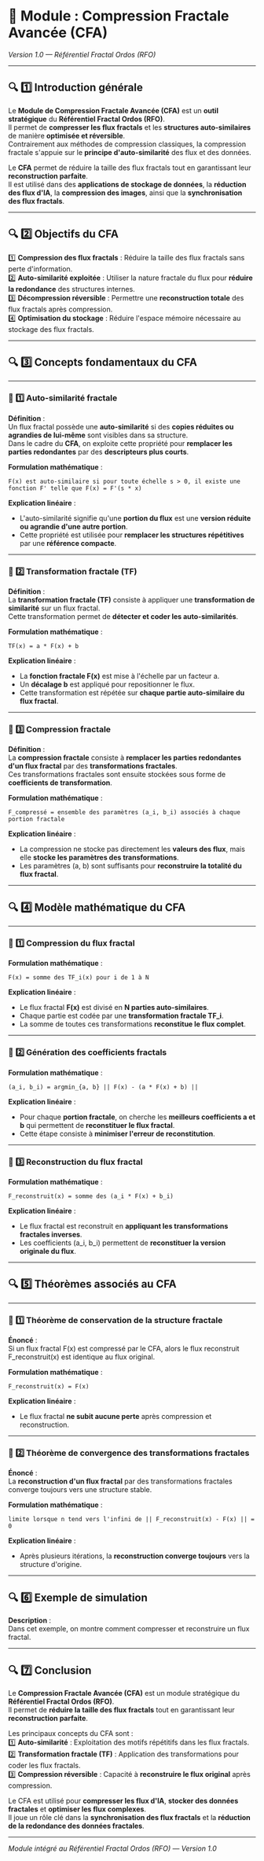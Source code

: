 # **📘 Module : Compression Fractale Avancée (CFA)**  
*Version 1.0 — Référentiel Fractal Ordos (RFO)*  

---

## **🔍 1️⃣ Introduction générale**

Le **Module de Compression Fractale Avancée (CFA)** est un **outil stratégique** du **Référentiel Fractal Ordos (RFO)**.  
Il permet de **compresser les flux fractals** et les **structures auto-similaires** de manière **optimisée et réversible**.  
Contrairement aux méthodes de compression classiques, la compression fractale s'appuie sur le **principe d'auto-similarité** des flux et des données.  

Le **CFA** permet de réduire la taille des flux fractals tout en garantissant leur **reconstruction parfaite**.  
Il est utilisé dans des **applications de stockage de données**, la **réduction des flux d'IA**, la **compression des images**, ainsi que la **synchronisation des flux fractals**.  

---

## **🔍 2️⃣ Objectifs du CFA**

1️⃣ **Compression des flux fractals** : Réduire la taille des flux fractals sans perte d'information.  
2️⃣ **Auto-similarité exploitée** : Utiliser la nature fractale du flux pour **réduire la redondance** des structures internes.  
3️⃣ **Décompression réversible** : Permettre une **reconstruction totale** des flux fractals après compression.  
4️⃣ **Optimisation du stockage** : Réduire l'espace mémoire nécessaire au stockage des flux fractals.  

---

## **🔍 3️⃣ Concepts fondamentaux du CFA**

---

### 🔹 **1️⃣ Auto-similarité fractale**  

**Définition** :  
Un flux fractal possède une **auto-similarité** si des **copies réduites ou agrandies de lui-même** sont visibles dans sa structure.  
Dans le cadre du **CFA**, on exploite cette propriété pour **remplacer les parties redondantes** par des **descripteurs plus courts**.  

**Formulation mathématique** :  
```
F(x) est auto-similaire si pour toute échelle s > 0, il existe une fonction F' telle que F(x) = F'(s * x)
```

**Explication linéaire** :  
- L'auto-similarité signifie qu'une **portion du flux** est une **version réduite ou agrandie d'une autre portion**.  
- Cette propriété est utilisée pour **remplacer les structures répétitives** par une **référence compacte**.  

---

### 🔹 **2️⃣ Transformation fractale (TF)**  

**Définition** :  
La **transformation fractale (TF)** consiste à appliquer une **transformation de similarité** sur un flux fractal.  
Cette transformation permet de **détecter et coder les auto-similarités**.  

**Formulation mathématique** :  
```
TF(x) = a * F(x) + b
```
**Explication linéaire** :  
- La **fonction fractale F(x)** est mise à l'échelle par un facteur a.  
- Un **décalage b** est appliqué pour repositionner le flux.  
- Cette transformation est répétée sur **chaque partie auto-similaire du flux fractal**.  

---

### 🔹 **3️⃣ Compression fractale**  

**Définition** :  
La **compression fractale** consiste à **remplacer les parties redondantes d'un flux fractal** par des **transformations fractales**.  
Ces transformations fractales sont ensuite stockées sous forme de **coefficients de transformation**.  

**Formulation mathématique** :  
```
F_compressé = ensemble des paramètres (a_i, b_i) associés à chaque portion fractale
```
**Explication linéaire** :  
- La compression ne stocke pas directement les **valeurs des flux**, mais elle **stocke les paramètres des transformations**.  
- Les paramètres (a, b) sont suffisants pour **reconstruire la totalité du flux fractal**.  

---

## **🔍 4️⃣ Modèle mathématique du CFA**

---

### 🔹 **1️⃣ Compression du flux fractal**  

**Formulation mathématique** :  
```
F(x) = somme des TF_i(x) pour i de 1 à N
```
**Explication linéaire** :  
- Le flux fractal **F(x)** est divisé en **N parties auto-similaires**.  
- Chaque partie est codée par une **transformation fractale TF_i**.  
- La somme de toutes ces transformations **reconstitue le flux complet**.  

---

### 🔹 **2️⃣ Génération des coefficients fractals**  

**Formulation mathématique** :  
```
(a_i, b_i) = argmin_{a, b} || F(x) - (a * F(x) + b) ||
```
**Explication linéaire** :  
- Pour chaque **portion fractale**, on cherche les **meilleurs coefficients a et b** qui permettent de **reconstituer le flux fractal**.  
- Cette étape consiste à **minimiser l'erreur de reconstitution**.  

---

### 🔹 **3️⃣ Reconstruction du flux fractal**  

**Formulation mathématique** :  
```
F_reconstruit(x) = somme des (a_i * F(x) + b_i)
```
**Explication linéaire** :  
- Le flux fractal est reconstruit en **appliquant les transformations fractales inverses**.  
- Les coefficients (a_i, b_i) permettent de **reconstituer la version originale du flux**.  

---

## **🔍 5️⃣ Théorèmes associés au CFA**

---

### 🔹 **1️⃣ Théorème de conservation de la structure fractale**  

**Énoncé** :  
Si un flux fractal F(x) est compressé par le CFA, alors le flux reconstruit F_reconstruit(x) est identique au flux original.  

**Formulation mathématique** :  
```
F_reconstruit(x) = F(x)
```
**Explication linéaire** :  
- Le flux fractal **ne subit aucune perte** après compression et reconstruction.  

---

### 🔹 **2️⃣ Théorème de convergence des transformations fractales**  

**Énoncé** :  
La **reconstruction d'un flux fractal** par des transformations fractales converge toujours vers une structure stable.  

**Formulation mathématique** :  
```
limite lorsque n tend vers l'infini de || F_reconstruit(x) - F(x) || = 0
```
**Explication linéaire** :  
- Après plusieurs itérations, la **reconstruction converge toujours** vers la structure d'origine.  

---

## **🔍 6️⃣ Exemple de simulation**  

**Description** :  
Dans cet exemple, on montre comment compresser et reconstruire un flux fractal.  

---

## **🔍 7️⃣ Conclusion**  

Le **Compression Fractale Avancée (CFA)** est un module stratégique du **Référentiel Fractal Ordos (RFO)**.  
Il permet de **réduire la taille des flux fractals** tout en garantissant leur **reconstruction parfaite**.  

Les principaux concepts du CFA sont :  
1️⃣ **Auto-similarité** : Exploitation des motifs répétitifs dans les flux fractals.  
2️⃣ **Transformation fractale (TF)** : Application des transformations pour coder les flux fractals.  
3️⃣ **Compression réversible** : Capacité à **reconstruire le flux original** après compression.  

Le CFA est utilisé pour **compresser les flux d'IA**, **stocker des données fractales** et **optimiser les flux complexes**.  
Il joue un rôle clé dans la **synchronisation des flux fractals** et la **réduction de la redondance des données fractales**.  

---

*Module intégré au Référentiel Fractal Ordos (RFO) — Version 1.0*  
